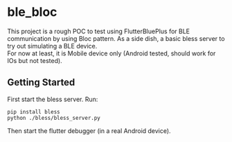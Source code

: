 # ble_bloc

This project is a rough POC to test using FlutterBluePlus for BLE communication by using Bloc pattern. As a side dish, a basic bless server to try out simulating a BLE device.  
For now at least, it is Mobile device only (Android tested, should work for IOs but not tested).

## Getting Started

First start the bless server. Run:  
```
pip install bless  
python ./bless/bless_server.py
```

Then start the flutter debugger (in a real Android device).
